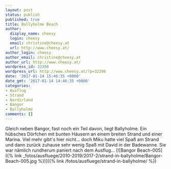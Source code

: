 ```yaml
---
layout: post
status: publish
published: true
title: Ballyholme Beach
author:
  display_name: cheesy
  login: cheesy
  email: christine@cheesy.at
  url: http://www.cheesy.at/
author_login: cheesy
author_email: christine@cheesy.at
author_url: http://www.cheesy.at/
wordpress_id: 32398
wordpress_url: http://www.cheesy.at/?p=32398
date: '2017-01-14 15:46:35 +0000'
date_gmt: '2017-01-14 14:46:35 +0000'
categories:
- Ausflug
- Strand
- Nordirland
- Bangor
- Ballyholme
comments: []
---
```

Gleich neben Bangor, fast noch ein Teil davon, liegt Ballyholme. Ein hübsches Dörfchen mit bunten Häusern an einem breiten Strand und einer Marina. Viel mehr gibt's hier nicht... doch Miku hatte viel Spaß am Strand und dann zurück zuhause sehr wenig Spaß mit David in der Badewanne. Sie war nämlich rundherum paniert nach dem Ausflug...
[![Bangor Beach-005]({% link _fotos/ausfluege/2010-2019/2017-2/strand-in-ballyholme/Bangor-Beach-005.jpg %})]({% link /fotos/ausfluege/strand-in-ballyholme/ %})
